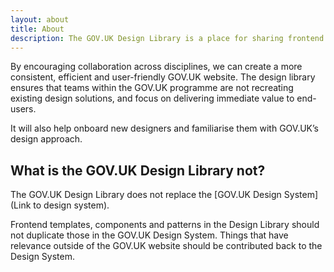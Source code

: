 ```yaml
---
layout: about
title: About
description: The GOV.UK Design Library is a place for sharing frontend templates, components and patterns on the GOV.UK website and publishing tools. 
---
```

By encouraging collaboration across disciplines, we can create a more consistent, efficient and user-friendly GOV.UK website. The design library ensures that teams within the GOV.UK programme are not recreating existing design solutions, and focus on delivering immediate value to end-users.

It will also help onboard new designers and familiarise them with GOV.UK’s design approach.

## What is the GOV.UK Design Library not?
The GOV.UK Design Library does not replace the [GOV.UK Design System](Link to design system).

Frontend templates, components and patterns in the Design Library should not duplicate those in the GOV.UK Design System. Things that have relevance outside of the GOV.UK website should be contributed back to the Design System.